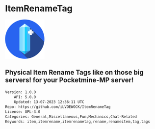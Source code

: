 # ItemRenameTag
<img src="https://raw.githubusercontent.com/iLVOEWOCK/ItemRenameTag/ecd3e7e8b076774b2b7c45ef9e0a697869599c90/icon.png" width="128" height="128" />

## Physical Item Rename Tags like on those big servers! for your Pocketmine-MP server!
```properties
Version: 1.0.0
    API: 5.0.0
    Updated: 13-07-2023 12:36:11 UTC
Repo: https://github.com/iLVOEWOCK/ItemRenameTag
License: GPL-3.0
Categories: General,Miscellaneous,Fun,Mechanics,Chat-Related
Keywords: item,itemrename,itemrenametag,rename,renameitem,tag,tags
```